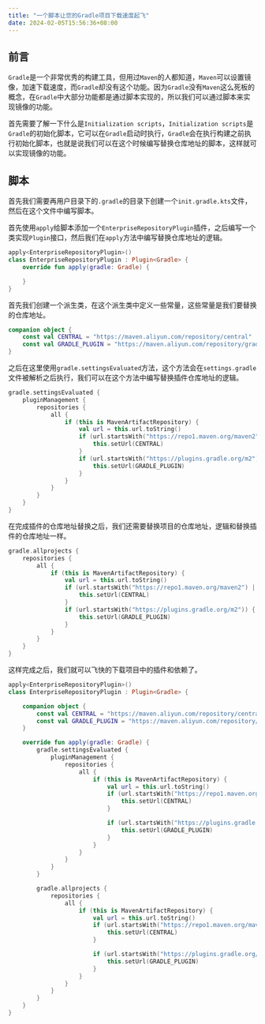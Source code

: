 ```yaml
---
title: "一个脚本让您的Gradle项目下载速度起飞"
date: 2024-02-05T15:56:36+08:00
---
```


## 前言

`Gradle`是一个非常优秀的构建工具，但用过`Maven`的人都知道，`Maven`可以设置镜像，加速下载速度，而`Gradle`却没有这个功能。因为`Gradle`没有`Maven`这么死板的概念，在`Gradle`中大部分功能都是通过脚本实现的，所以我们可以通过脚本来实现镜像的功能。

首先需要了解一下什么是`Initialization scripts`，`Initialization scripts`是`Gradle`的初始化脚本，它可以在`Gradle`启动时执行，`Gradle`会在执行构建之前执行初始化脚本，也就是说我们可以在这个时候编写替换仓库地址的脚本，这样就可以实现镜像的功能。

## 脚本

首先我们需要再用户目录下的`.gradle`的目录下创建一个`init.gradle.kts`文件，然后在这个文件中编写脚本。

首先使用`apply`给脚本添加一个`EnterpriseRepositoryPlugin`插件，之后编写一个类实现`Plugin`接口，然后我们在`apply`方法中编写替换仓库地址的逻辑。


```kotlin
apply<EnterpriseRepositoryPlugin>()
class EnterpriseRepositoryPlugin : Plugin<Gradle> {
    override fun apply(gradle: Gradle) {

    }
}
```

首先我们创建一个派生类，在这个派生类中定义一些常量，这些常量是我们要替换的仓库地址。

```kotlin
companion object {
    const val CENTRAL = "https://maven.aliyun.com/repository/central"
    const val GRADLE_PLUGIN = "https://maven.aliyun.com/repository/gradle-plugin"
}
```

之后在这里使用`gradle.settingsEvaluated`方法，这个方法会在`settings.gradle`文件被解析之后执行，我们可以在这个方法中编写替换插件仓库地址的逻辑。

```kotlin
gradle.settingsEvaluated {
    pluginManagement {
        repositories {
            all {
                if (this is MavenArtifactRepository) {
                    val url = this.url.toString()
                    if (url.startsWith("https://repo1.maven.org/maven2") || url.startsWith("https://repo.maven.apache.org/maven2")) {
                        this.setUrl(CENTRAL)
                    }
                    if (url.startsWith("https://plugins.gradle.org/m2")) {
                        this.setUrl(GRADLE_PLUGIN)
                    }
                }
            }
        }
    }
}
```

在完成插件的仓库地址替换之后，我们还需要替换项目的仓库地址，逻辑和替换插件的仓库地址一样。

```kotlin
gradle.allprojects {
    repositories {
        all {
            if (this is MavenArtifactRepository) {
                val url = this.url.toString()
                if (url.startsWith("https://repo1.maven.org/maven2") || url.startsWith("https://repo.maven.apache.org/maven2")) {
                    this.setUrl(CENTRAL)
                }
                if (url.startsWith("https://plugins.gradle.org/m2")) {
                    this.setUrl(GRADLE_PLUGIN)
                }
            }
        }
    }
}
```

这样完成之后，我们就可以飞快的下载项目中的插件和依赖了。

```kotlin
apply<EnterpriseRepositoryPlugin>()
class EnterpriseRepositoryPlugin : Plugin<Gradle> {

    companion object {
        const val CENTRAL = "https://maven.aliyun.com/repository/central"
        const val GRADLE_PLUGIN = "https://maven.aliyun.com/repository/gradle-plugin"
    }

    override fun apply(gradle: Gradle) {
        gradle.settingsEvaluated {
            pluginManagement {
                repositories {
                    all {
                        if (this is MavenArtifactRepository) {
                            val url = this.url.toString()
                            if (url.startsWith("https://repo1.maven.org/maven2") || url.startsWith("https://repo.maven.apache.org/maven2")) {
                                this.setUrl(CENTRAL)
                            }

                            if (url.startsWith("https://plugins.gradle.org/m2")) {
                                this.setUrl(GRADLE_PLUGIN)
                            }
                        }
                    }
                }
            }
        }

        gradle.allprojects {
            repositories {
                all {
                    if (this is MavenArtifactRepository) {
                        val url = this.url.toString()
                        if (url.startsWith("https://repo1.maven.org/maven2") || url.startsWith("https://repo.maven.apache.org/maven2")) {
                            this.setUrl(CENTRAL)
                        }

                        if (url.startsWith("https://plugins.gradle.org/m2")) {
                            this.setUrl(GRADLE_PLUGIN)
                        }
                    }
                }
            }
        }
    }
}
```